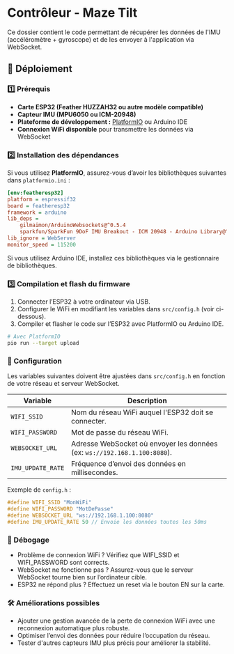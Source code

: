 # Contrôleur - Maze Tilt

Ce dossier contient le code permettant de récupérer les données de l'IMU (accéléromètre + gyroscope) et de les envoyer à l'application via WebSocket.

## 📌 Déploiement

### 1️⃣ Prérequis

- **Carte ESP32 (Feather HUZZAH32 ou autre modèle compatible)**
- **Capteur IMU (MPU6050 ou ICM-20948)**
- **Plateforme de développement :** [PlatformIO](https://platformio.org/) ou Arduino IDE
- **Connexion WiFi disponible** pour transmettre les données via WebSocket

### 2️⃣ Installation des dépendances

Si vous utilisez **PlatformIO**, assurez-vous d’avoir les bibliothèques suivantes dans `platformio.ini` :

```ini
[env:featheresp32]
platform = espressif32
board = featheresp32
framework = arduino
lib_deps = 
	gilmaimon/ArduinoWebsockets@^0.5.4
	sparkfun/SparkFun 9DoF IMU Breakout - ICM 20948 - Arduino Library@^1.3.0
lib_ignore = WebServer
monitor_speed = 115200
```
Si vous utilisez Arduino IDE, installez ces bibliothèques via le gestionnaire de bibliothèques.

### 3️⃣ Compilation et flash du firmware
1. Connecter l’ESP32 à votre ordinateur via USB.
2. Configurer le WiFi en modifiant les variables dans `src/config.h` (voir ci-dessous).
3. Compiler et flasher le code sur l’ESP32 avec PlatformIO ou Arduino IDE.
```sh
# Avec PlatformIO
pio run --target upload
```
### 🔧 Configuration
Les variables suivantes doivent être ajustées dans `src/config.h` en fonction de votre réseau et serveur WebSocket.

| Variable         | Description |
|-----------------|-------------|
| `WIFI_SSID`     | Nom du réseau WiFi auquel l'ESP32 doit se connecter. |
| `WIFI_PASSWORD` | Mot de passe du réseau WiFi. |
| `WEBSOCKET_URL` | Adresse WebSocket où envoyer les données (ex: `ws://192.168.1.100:8080`). |
| `IMU_UPDATE_RATE` | Fréquence d’envoi des données en millisecondes. |

Exemple de `config.h` :
```cpp
#define WIFI_SSID "MonWiFi"
#define WIFI_PASSWORD "MotDePasse"
#define WEBSOCKET_URL "ws://192.168.1.100:8080"
#define IMU_UPDATE_RATE 50 // Envoie les données toutes les 50ms
```
### 🚀 Débogage
- Problème de connexion WiFi ? Vérifiez que WIFI_SSID et WIFI_PASSWORD sont corrects.
- WebSocket ne fonctionne pas ? Assurez-vous que le serveur WebSocket tourne bien sur l’ordinateur cible.
- ESP32 ne répond plus ? Effectuez un reset via le bouton EN sur la carte.
### 🛠 Améliorations possibles
- Ajouter une gestion avancée de la perte de connexion WiFi avec une reconnexion automatique plus robuste.
- Optimiser l’envoi des données pour réduire l’occupation du réseau.
- Tester d'autres capteurs IMU plus précis pour améliorer la stabilité.